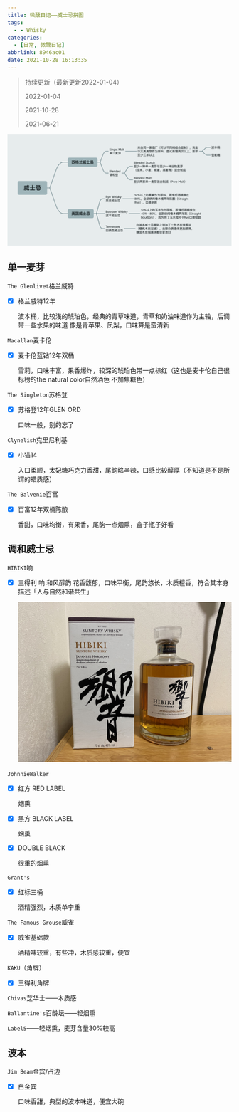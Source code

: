 ```yaml
---
title: 微醺日记——威士忌拼图
tags:
  - - Whisky
categories:
  - [日常, 微醺日记]
abbrlink: 8946ac01
date: 2021-10-28 16:13:35
---
```


> 持续更新（最新更新2022-01-04）
>
> 2022-01-04
>
> 2021-10-28
>
> 2021-06-21

![](微醺日记——威士忌拼图/whisky.png)



## 单一麦芽

`The Glenlivet`格兰威特

- [x] 格兰威特12年

  波本桶，比较浅的琥珀色，经典的青草味道，青草和奶油味道作为主轴，后调带一些水果的味道 像是青苹果、凤梨，口味算是蛮清新

`Macallan`麦卡伦

- [x] 麦卡伦蓝钻12年双桶

  雪莉，口味丰富，果香爆炸，较深的琥珀色带一点棕红（这也是麦卡伦自己很标榜的the natural color自然酒色 不加焦糖色）

`The Singleton`苏格登

- [x] 苏格登12年GLEN ORD

  口味一般，别的忘了

`Clynelish`克里尼利基

- [x] 小猫14

  入口柔顺，太妃糖巧克力香甜，尾韵略辛辣，口感比较醇厚（不知道是不是所谓的蜡质感）

`The Balvenie`百富

- [x] 百富12年双桶陈酿

  香甜，口味均衡，有果香，尾韵一点烟熏，盒子瓶子好看

## 调和威士忌

`HIBIKI`响

- [x] 三得利 响 和风醇韵 花香馥郁，口味平衡，尾韵悠长，木质檀香，符合其本身描述「人与自然和谐共生」

  ![](微醺日记——威士忌拼图/HIBIKI.jpeg)

`JohnnieWalker`

- [x] 红方 RED LABEL

  烟熏

- [x] 黑方 BLACK LABEL

  烟熏

- [x] DOUBLE BLACK

  很重的烟熏

`Grant's`

- [x] 红标三桶

  酒精强烈，木质单宁重

`The Famous Grouse`威雀

- [x] 威雀基础款

  酒精味较重，有些冲，木质感较重，便宜

`KAKU`（角牌）

- [x] 三得利角牌

`Chivas`芝华士——木质感

`Ballantine's`百龄坛——轻烟熏

`Label5`——轻烟熏，麦芽含量30%较高

## 波本

`Jim Beam`金宾/占边

- [x] 白金宾

  口味香甜，典型的波本味道，便宜大碗
